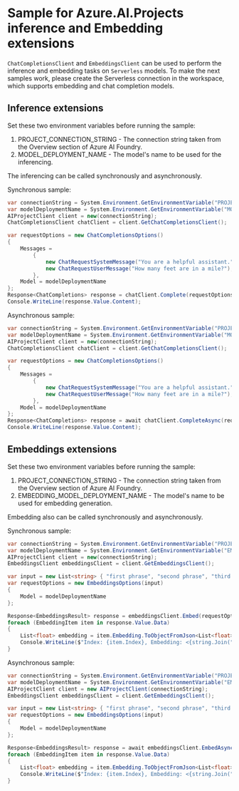 # Sample for Azure.AI.Projects inference and Embedding extensions

`ChatCompletionsClient` and `EmbeddingsClient` can be used to perform the inference and embedding tasks on `Serverless` models. To make the next samples work, please create the Serverless connection in the workspace, which supports embedding and chat completion models.

## Inference extensions

Set these two environment variables before running the sample:
1. PROJECT_CONNECTION_STRING - The connection string taken from the Overview section of Azure AI Foundry.
2. MODEL_DEPLOYMENT_NAME - The model's name to be used for the inferencing.

The inferencing can be called synchronously and asynchronously.

Synchronous sample:
```C# Snippet:ExtensionsChatClientSync
var connectionString = System.Environment.GetEnvironmentVariable("PROJECT_CONNECTION_STRING");
var modelDeploymentName = System.Environment.GetEnvironmentVariable("MODEL_DEPLOYMENT_NAME");
AIProjectClient client = new(connectionString);
ChatCompletionsClient chatClient = client.GetChatCompletionsClient();

var requestOptions = new ChatCompletionsOptions()
{
    Messages =
        {
            new ChatRequestSystemMessage("You are a helpful assistant."),
            new ChatRequestUserMessage("How many feet are in a mile?"),
        },
    Model = modelDeploymentName
};
Response<ChatCompletions> response = chatClient.Complete(requestOptions);
Console.WriteLine(response.Value.Content);
```

Asynchronous sample:
```C# Snippet:ExtensionsChatClientAsync
var connectionString = System.Environment.GetEnvironmentVariable("PROJECT_CONNECTION_STRING");
var modelDeploymentName = System.Environment.GetEnvironmentVariable("MODEL_DEPLOYMENT_NAME");
AIProjectClient client = new(connectionString);
ChatCompletionsClient chatClient = client.GetChatCompletionsClient();

var requestOptions = new ChatCompletionsOptions()
{
    Messages =
        {
            new ChatRequestSystemMessage("You are a helpful assistant."),
            new ChatRequestUserMessage("How many feet are in a mile?"),
        },
    Model = modelDeploymentName
};
Response<ChatCompletions> response = await chatClient.CompleteAsync(requestOptions);
Console.WriteLine(response.Value.Content);
```

## Embeddings extensions

Set these two environment variables before running the sample:
1. PROJECT_CONNECTION_STRING - The connection string taken from the Overview section of Azure AI Foundry.
2. EMBEDDING_MODEL_DEPLOYMENT_NAME - The model's name to be used for embedding generation.

Embedding also can be called synchronously and asynchronously.

Synchronous sample:
```C# Snippet:ExtensionsEmbeddingSync
var connectionString = System.Environment.GetEnvironmentVariable("PROJECT_CONNECTION_STRING");
var modelDeploymentName = System.Environment.GetEnvironmentVariable("EMBEDDING_MODEL_DEPLOYMENT_NAME");
AIProjectClient client = new(connectionString);
EmbeddingsClient embeddingsClient = client.GetEmbeddingsClient();

var input = new List<string> { "first phrase", "second phrase", "third phrase" };
var requestOptions = new EmbeddingsOptions(input)
{
    Model = modelDeploymentName
};

Response<EmbeddingsResult> response = embeddingsClient.Embed(requestOptions);
foreach (EmbeddingItem item in response.Value.Data)
{
    List<float> embedding = item.Embedding.ToObjectFromJson<List<float>>();
    Console.WriteLine($"Index: {item.Index}, Embedding: <{string.Join(", ", embedding)}>");
}
```

Asynchronous sample:
```C# Snippet:ExtensionsEmbeddingAsync
var connectionString = System.Environment.GetEnvironmentVariable("PROJECT_CONNECTION_STRING");
var modelDeploymentName = System.Environment.GetEnvironmentVariable("EMBEDDING_MODEL_DEPLOYMENT_NAME");
AIProjectClient client = new AIProjectClient(connectionString);
EmbeddingsClient embeddingsClient = client.GetEmbeddingsClient();

var input = new List<string> { "first phrase", "second phrase", "third phrase" };
var requestOptions = new EmbeddingsOptions(input)
{
    Model = modelDeploymentName
};

Response<EmbeddingsResult> response = await embeddingsClient.EmbedAsync(requestOptions);
foreach (EmbeddingItem item in response.Value.Data)
{
    List<float> embedding = item.Embedding.ToObjectFromJson<List<float>>();
    Console.WriteLine($"Index: {item.Index}, Embedding: <{string.Join(", ", embedding)}>");
}
```
